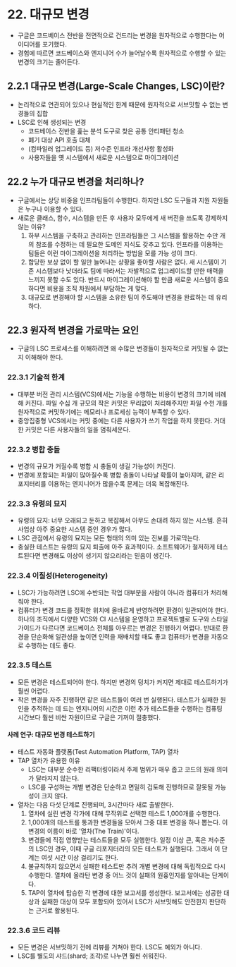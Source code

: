 # 22. 대규모 변경

- 구글은 코드베이스 전반을 전면적으로 건드리는 변경을 원자적으로 수행한다는 어이디어를 포기했다.
- 경험에 따르면 코드베이스와 엔지니어 수가 늘어날수록 원자적으로 수행할 수 있는 변경의 크기는 줄어든다.

## 2.2.1 대규모 변경(Large-Scale Changes, LSC)이란?

- 논리적으로 연관되어 있으나 현실적인 한계 때문에 원자적으로 서브밋할 수 없는 변경들의 집합
- LSC로 인해 생성되는 변경
  - 코드베이스 전반을 훑는 분석 도구로 찾은 공통 안티패턴 청소
  - 폐기 대상 API 호출 대체
  - (컴파일러 업그레이드 등) 저수준 인프라 개선사항 활성화
  - 사용자들을 옛 시스템에서 새로운 시스템으로 마이그레이션

## 22.2 누가 대규모 변경을 처리하나?

- 구글에서는 상당 비중을 인프라팀들이 수행한다. 하지만 LSC 도구들과 지원 자원들은 누구나 이용할 수 있다.
- 새로운 클래스, 함수, 시스템을 만든 후 사용자 모두에게 새 버전을 쓰도록 강제하지 않는 이유?
  1. 하부 시스템을 구축하고 관리하는 인프라팀들은 그 시스템을 활용하는 수만 개의 참조를 수정하는 데 필요한 도메인 지식도 갖추고 있다. 인프라를 이용하는 팀들은 이런 마이그레이션을 처리하는 방법을 모를 가능 성이 크다.
  2. 합당한 보상 없이 할 일만 늘어나는 상황을 좋아할 사람은 없다. 새 시스템이 기존 시스템보다 낫더라도 팀에 따라서는 자발적으로 업그레이드할 만한 매력을 느끼지 못할 수도 있다. 반드시 마이그레이션해야 할 만큼 새로운 시스템이 중요하다면 비용을 조직 차원에서 부담하는 게 맞다.
  3. 대규모로 변경해야 할 시스템을 소유한 팀이 주도해야 변경을 완료하는 데 유리하다.
  
## 22.3 원자적 변경을 가로막는 요인

- 구글의 LSC 프로세스를 이해하려면 왜 수많은 변경들이 원자적으로 커밋될 수 없는지 이해해야 한다.

### 22.3.1 기술적 한계

- 대부분 버전 관리 시스템(VCS)에서는 기능을 수행하는 비용이 변경의 크기에 비례해 커진다. 파일 수십 개 규모의 작은 커밋은 무리없이 처리해주지만 파일 수천 개를 원자적으로 커밋하기에는 메모리나 프로세싱 능력이 부족할 수 있다.
- 중앙집중형 VCS에서는 커밋 중에는 다른 사용자가 쓰기 작업을 하지 못한다. 거대한 커밋은 다른 사용자들의 일을 멈춰세운다.

### 22.3.2 병합 충돌

- 변경의 규모가 커질수록 병합 시 충돌이 생길 가능성이 커진다.
- 변경에 포함되는 파일이 많아질수록 병합 충돌이 나타날 확률이 높아지며, 같은 리포지터리를 이용하는 엔지니어가 많을수록 문제는 더욱 복잡해진다.

### 22.3.3 유령의 묘지

- 유령의 묘지: 너무 오래되고 둔하고 복잡해서 아무도 손대려 하지 않는 시스템. 흔히 사업상 아주 중요한 시스템 중인 경우가 많다.
- LSC 관점에서 유령의 묘지는 모든 형태의 의미 있는 진보를 가로막는다.
- 충실한 테스트는 유령의 묘지 퇴출에 아주 효과적이다. 소프트웨어가 철저하게 테스트된다면 변경해도 이상이 생기지 않으리라는 믿음이 생긴다.

### 22.3.4 이질성(Heterogeneity)

- LSC가 가능하려면 LSC에 수반되는 작업 대부분을 사람이 아니라 컴퓨터가 처리해줘야 한다.
- 컴퓨터가 변경 코드를 정확한 위치에 올바르게 반영하려면 환경이 일관되어야 한다. 하나의 조직에서 다양한 VCS와 CI 시스템을 운영하고 프로젝트별로 도구와 스타일 가이드가 다르다면 코드베이스 전체를 아우르는 변경은 진행하기 어렵다. 반대로 환경을 단순화해 일관성을 높이면 인력을 재배치할 때도 좋고 컴퓨터가 변경을 자동으로 수행하는 데도 좋다.

### 22.3.5 테스트

- 모든 변경은 테스트되어야 한다. 하지만 변경의 덩치가 커지면 제대로 테스트하기가 훨씬 어렵다.
- 작은 변경을 자주 진행하면 같은 테스트들이 여러 번 실행된다. 테스트가 실패한 원인을 추적하는 데 드는 엔지니어의 시간은 이런 추가 테스트들을 수행하는 컴퓨팅 시간보다 훨씬 비싼 자원이므로 구글은 기꺼이 절충했다.

#### 사례 연구: 대규모 변경 테스트하기

- 테스트 자동화 플랫폼(Test Automation Platform, TAP) 열차
- TAP 열차가 유용한 이유
  - LSC는 대부분 순수한 리팩터링이라서 주제 범위가 매우 좁고 코드의 원래 의미가 달라지지 않는다.
  - LSC를 구성하는 개별 변경은 단순하고 면밀히 검토해 진행하므로 잘못될 가능성이 크지 않다.
- 열차는 다음 다섯 단계로 진행되며, 3시간마다 새로 출발한다.
  1. 열차에 실린 변경 각가에 대해 무작위로 선택한 테스트 1,000개를 수행한다.
  2. 1,000개의 테스트를 통과한 변경들을 모아서 그중 대표 변경을 하나 뽑는다. 이 변경의 이름이 바로 '열차(The Train)'이다.
  3. 변경들에 직접 영향받는 테스트들을 모두 실행한다. 일정 이상 큰, 혹은 저수준의 LSC인 경우, 이때 구글 리포지터리의 모든 테스트가 실행된다. 그래서 이 단계는 여섯 시간 이상 걸리기도 한다.
  4. 불규칙하지 않으면서 실패한 테스트만 추려 개별 변경에 대해 독립적으로 다시 수행한다. 열차에 올라탄 변경 중 어느 것이 실패의 원흉인지를 알아내는 단계이다.
  5. TAP이 열차에 탑승한 각 변경에 대한 보고서를 생성한다. 보고서에는 성공한 대상과 실패한 대상이 모두 포함되어 있어서 LSC가 서브밋해도 안전한지 판단하는 근거로 활용된다.

### 22.3.6 코드 리뷰

- 모든 변경은 서브밋하기 전에 리뷰를 거쳐야 한다. LSC도 예외가 아니다.
- LSC를 별도의 샤드(shard; 조각)로 나누면 훨씬 쉬워진다.

